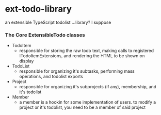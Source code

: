 # ext-todo-library
an extensible TypeScript todolist ...library? I suppose

### The Core ExtensibleTodo classes ###
* TodoItem
  * responsible for storing the raw todo text, making calls to registered ITodoItemExtensions, and rendering the HTML to be shown on display
* TodoList
  * responsible for organizing it's subtasks, performing mass operations, and todolist exports
* Project
  *  responsible for organizing it's subprojects (if any),  membership, and it's todolist
* Member
  * a member is a hookin for some implementation of users.  to modify a project or it's todolist, you need to be a member of said project
